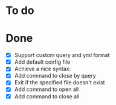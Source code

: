 # To do

# Done
- [X] Support custom query and yml format
- [X] Add default config file
- [X] Achieve a nice syntax:
- [X] Add command to close by query
- [X] Exit if the specified file doesn't exist
- [X] Add command to open all 
- [X] Add command to close all
